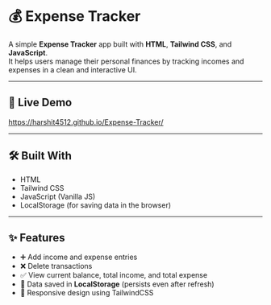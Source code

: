 # 💰 Expense Tracker

A simple **Expense Tracker** app built with **HTML**, **Tailwind CSS**, and **JavaScript**.  
It helps users manage their personal finances by tracking incomes and expenses in a clean and interactive UI.

---

## 🚀 Live Demo
 https://harshit4512.github.io/Expense-Tracker/

---

## 🛠️ Built With
- HTML
- Tailwind CSS
- JavaScript (Vanilla JS)
- LocalStorage (for saving data in the browser)

---

## ✨ Features
- ➕ Add income and expense entries  
- ❌ Delete transactions  
- ✅ View current balance, total income, and total expense  
- 💾 Data saved in **LocalStorage** (persists even after refresh)  
- 📱 Responsive design using TailwindCSS
